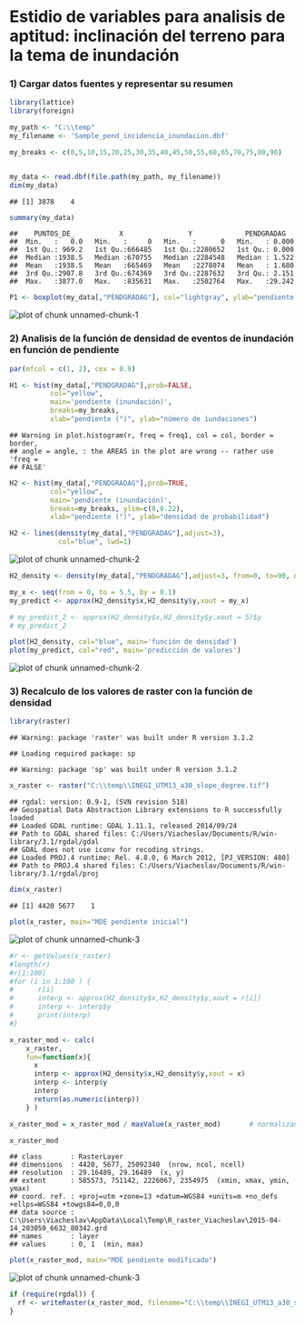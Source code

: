 Estidio de variables para analisis de aptitud: inclinación del terreno para la tema de inundación
========================================================

### 1) Cargar datos fuentes y representar su resumen



```r
library(lattice)
library(foreign)

my_path <- "C:\\temp"
my_filename <- 'Sample_pend_incidencia_inundacion.dbf'

my_breaks <- c(0,5,10,15,20,25,30,35,40,45,50,55,60,65,70,75,80,90)


my_data <- read.dbf(file.path(my_path, my_filename))
dim(my_data)
```

```
## [1] 3878    4
```

```r
summary(my_data)
```

```
##    PUNTOS_DE_           X                Y             PENDGRADAG    
##  Min.   :   0.0   Min.   :     0   Min.   :      0   Min.   : 0.000  
##  1st Qu.: 969.2   1st Qu.:666485   1st Qu.:2280652   1st Qu.: 0.000  
##  Median :1938.5   Median :670755   Median :2284548   Median : 1.522  
##  Mean   :1938.5   Mean   :665469   Mean   :2278074   Mean   : 1.680  
##  3rd Qu.:2907.8   3rd Qu.:674369   3rd Qu.:2287632   3rd Qu.: 2.151  
##  Max.   :3877.0   Max.   :835631   Max.   :2502764   Max.   :29.242
```

```r
P1 <- boxplot(my_data[,"PENDGRADAG"], col="lightgray", ylab="pendiente (°)")
```

![plot of chunk unnamed-chunk-1](figure/unnamed-chunk-1-1.png) 

### 2) Analisis de la función de densidad de eventos de inundación en función de pendiente


```r
par(mfcol = c(1, 2), cex = 0.9)

H1 <- hist(my_data[,"PENDGRADAG"],prob=FALSE, 
          col="yellow", 
          main='pendiente (inundación)', 
          breaks=my_breaks, 
          xlab="pendiente (°)", ylab="número de iundaciones")
```

```
## Warning in plot.histogram(r, freq = freq1, col = col, border = border,
## angle = angle, : the AREAS in the plot are wrong -- rather use 'freq =
## FALSE'
```

```r
H2 <- hist(my_data[,"PENDGRADAG"],prob=TRUE, 
          col="yellow", 
          main='pendiente (inundación)', 
          breaks=my_breaks, ylim=c(0,0.22),
          xlab="pendiente (°)", ylab="densidad de probabilidad")

H2 <- lines(density(my_data[,"PENDGRADAG"],adjust=3),
            col="blue", lwd=1)
```

![plot of chunk unnamed-chunk-2](figure/unnamed-chunk-2-1.png) 

```r
H2_density <- density(my_data[,"PENDGRADAG"],adjust=3, from=0, to=90, n=2048)

my_x <- seq(from = 0, to = 5.5, by = 0.1)
my_predict <- approx(H2_density$x,H2_density$y,xout = my_x)

# my_predict_2 <- approx(H2_density$x,H2_density$y,xout = 5)$y
# my_predict_2

plot(H2_density, col="blue", main='función de densidad')
plot(my_predict, col="red", main='predicción de valores')
```

![plot of chunk unnamed-chunk-2](figure/unnamed-chunk-2-2.png) 


### 3) Recalculo de los valores de raster con la función de densidad


```r
library(raster)
```

```
## Warning: package 'raster' was built under R version 3.1.2
```

```
## Loading required package: sp
```

```
## Warning: package 'sp' was built under R version 3.1.2
```

```r
x_raster <- raster("C:\\temp\\INEGI_UTM13_a30_slope_degree.tif")
```

```
## rgdal: version: 0.9-1, (SVN revision 518)
## Geospatial Data Abstraction Library extensions to R successfully loaded
## Loaded GDAL runtime: GDAL 1.11.1, released 2014/09/24
## Path to GDAL shared files: C:/Users/Viacheslav/Documents/R/win-library/3.1/rgdal/gdal
## GDAL does not use iconv for recoding strings.
## Loaded PROJ.4 runtime: Rel. 4.8.0, 6 March 2012, [PJ_VERSION: 480]
## Path to PROJ.4 shared files: C:/Users/Viacheslav/Documents/R/win-library/3.1/rgdal/proj
```

```r
dim(x_raster)
```

```
## [1] 4420 5677    1
```

```r
plot(x_raster, main="MDE pendiente inicial")
```

![plot of chunk unnamed-chunk-3](figure/unnamed-chunk-3-1.png) 

```r
#r <- getValues(x_raster)
#length(r)
#r[1:100]
#for (i in 1:100 ) {
#      r[i]
#      interp <- approx(H2_density$x,H2_density$y,xout = r[i])
#      interp <- interp$y
#      print(interp)
#}

x_raster_mod <- calc(
    x_raster, 
    fun=function(x){ 
      x
      interp <- approx(H2_density$x,H2_density$y,xout = x)
      interp <- interp$y
      interp
      return(as.numeric(interp))
    } )

x_raster_mod = x_raster_mod / maxValue(x_raster_mod)       # normalizando con el valor máximo

x_raster_mod
```

```
## class       : RasterLayer 
## dimensions  : 4420, 5677, 25092340  (nrow, ncol, ncell)
## resolution  : 29.16489, 29.16489  (x, y)
## extent      : 585573, 751142, 2226067, 2354975  (xmin, xmax, ymin, ymax)
## coord. ref. : +proj=utm +zone=13 +datum=WGS84 +units=m +no_defs +ellps=WGS84 +towgs84=0,0,0 
## data source : C:\Users\Viacheslav\AppData\Local\Temp\R_raster_Viacheslav\2015-04-14_203050_6632_80342.grd 
## names       : layer 
## values      : 0, 1  (min, max)
```

```r
plot(x_raster_mod, main="MDE pendiente modificado")
```

![plot of chunk unnamed-chunk-3](figure/unnamed-chunk-3-2.png) 

```r
if (require(rgdal)) {
  rf <- writeRaster(x_raster_mod, filename="C:\\temp\\INEGI_UTM13_a30_slope_degree_out.tif", format="GTiff", overwrite=TRUE)
}
```




